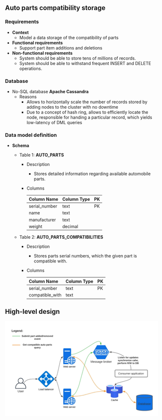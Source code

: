 ## Auto parts compatibility storage

### Requirements
- **Context**
    - Model a data storage of the compatibility of parts
- **Functional requirements**
    - Support part item additions and deletions 
- **Non-functional requirements**
    - System should be able to store tens of millions of records.
    - System should be able to withstand frequent INSERT and DELETE operations.

### Database
- No-SQL database **Apache Cassandra**
    - Reasons
        - Allows to horizontally scale the number of records stored by adding nodes to the cluster with no downtime
        - Due to a concept of hash ring, allows to efficiently locate the node, responsible for handing 
        a particular record, which yields low-latency of DML queries

### Data model definition
- **Schema**
    - Table 1: **AUTO_PARTS**
        - Description
            - Stores detailed information regarding available automobile parts.
        - Columns
      
          | Column Name   | Column Type | PK |
          |---------------|-------------|----|
          | serial_number | text        | PK |
          | name          | text        |
          | manufacturer  | text        |
          | weight        | decimal     |

    - Table 2: **AUTO_PARTS_COMPATIBILITIES**
        - Description
            - Stores parts serial numbers, which the given part is compatible with.
       - Columns

         | Column Name     | Column Type | PK |
         |-----------------|-------------|----|
         | serial_number   | text        | PK |
         | compatible_with | text        |

## High-level design

![High-level-design](./assets/high-level-design.jpeg)